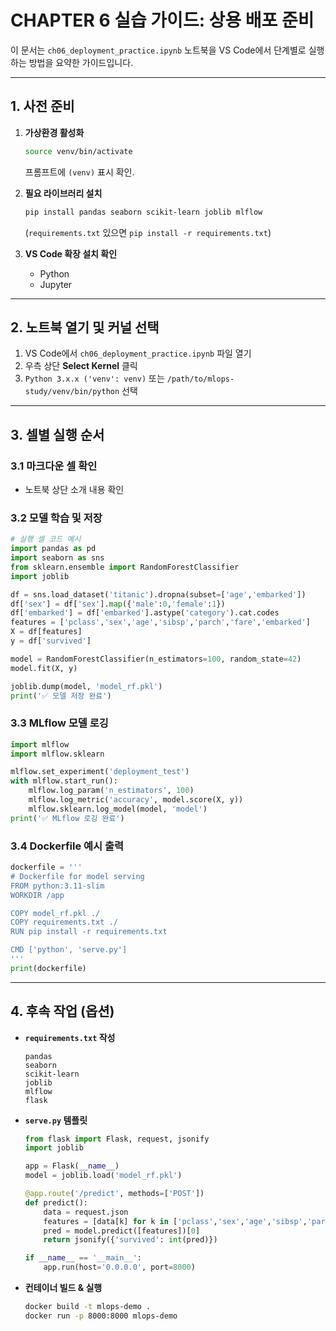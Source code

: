 # CHAPTER 6 실습 가이드: 상용 배포 준비

이 문서는 `ch06_deployment_practice.ipynb` 노트북을 VS Code에서 단계별로 실행하는 방법을 요약한 가이드입니다.

---

## 1. 사전 준비

1. **가상환경 활성화**  
   ```bash
   source venv/bin/activate
   ```  
   프롬프트에 `(venv)` 표시 확인.

2. **필요 라이브러리 설치**  
   ```bash
   pip install pandas seaborn scikit-learn joblib mlflow
   ```
   (`requirements.txt` 있으면 `pip install -r requirements.txt`)

3. **VS Code 확장 설치 확인**  
   - Python  
   - Jupyter

---

## 2. 노트북 열기 및 커널 선택

1. VS Code에서 `ch06_deployment_practice.ipynb` 파일 열기  
2. 우측 상단 **Select Kernel** 클릭  
3. `Python 3.x.x ('venv': venv)` 또는 `/path/to/mlops-study/venv/bin/python` 선택

---

## 3. 셀별 실행 순서

### 3.1 마크다운 셀 확인
- 노트북 상단 소개 내용 확인

### 3.2 모델 학습 및 저장
```python
# 실행 셀 코드 예시
import pandas as pd
import seaborn as sns
from sklearn.ensemble import RandomForestClassifier
import joblib

df = sns.load_dataset('titanic').dropna(subset=['age','embarked'])
df['sex'] = df['sex'].map({'male':0,'female':1})
df['embarked'] = df['embarked'].astype('category').cat.codes
features = ['pclass','sex','age','sibsp','parch','fare','embarked']
X = df[features]
y = df['survived']

model = RandomForestClassifier(n_estimators=100, random_state=42)
model.fit(X, y)

joblib.dump(model, 'model_rf.pkl')
print('✅ 모델 저장 완료')
```

### 3.3 MLflow 모델 로깅
```python
import mlflow
import mlflow.sklearn

mlflow.set_experiment('deployment_test')
with mlflow.start_run():
    mlflow.log_param('n_estimators', 100)
    mlflow.log_metric('accuracy', model.score(X, y))
    mlflow.sklearn.log_model(model, 'model')
print('✅ MLflow 로깅 완료')
```

### 3.4 Dockerfile 예시 출력
```python
dockerfile = '''
# Dockerfile for model serving
FROM python:3.11-slim
WORKDIR /app

COPY model_rf.pkl ./
COPY requirements.txt ./
RUN pip install -r requirements.txt

CMD ['python', 'serve.py']
'''
print(dockerfile)
```

---

## 4. 후속 작업 (옵션)

- **`requirements.txt` 작성**  
  ```text
  pandas
  seaborn
  scikit-learn
  joblib
  mlflow
  flask
  ```
- **`serve.py` 템플릿**  
  ```python
  from flask import Flask, request, jsonify
  import joblib

  app = Flask(__name__)
  model = joblib.load('model_rf.pkl')

  @app.route('/predict', methods=['POST'])
  def predict():
      data = request.json
      features = [data[k] for k in ['pclass','sex','age','sibsp','parch','fare','embarked']]
      pred = model.predict([features])[0]
      return jsonify({'survived': int(pred)})

  if __name__ == '__main__':
      app.run(host='0.0.0.0', port=8000)
  ```
- **컨테이너 빌드 & 실행**  
  ```bash
  docker build -t mlops-demo .
  docker run -p 8000:8000 mlops-demo
  ```

